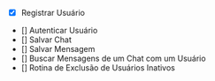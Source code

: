 - [x] Registrar Usuário
- [] Autenticar Usuário
- [] Salvar Chat
- [] Salvar Mensagem
- [] Buscar Mensagens de um Chat com um Usuário
- [] Rotina de Exclusão de Usuários Inativos
